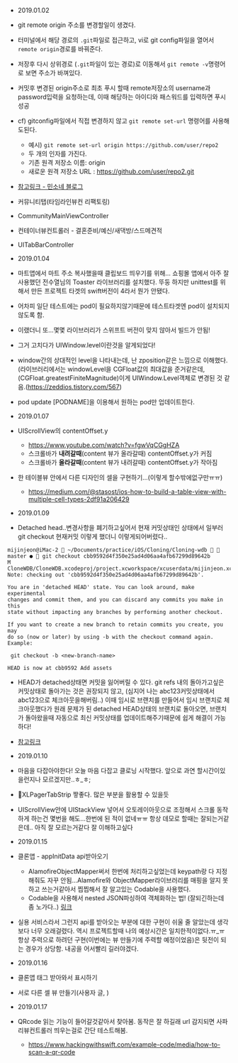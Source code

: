 - 2019.01.02
- git remote origin 주소를 변경할일이 생겼다.
- 터미널에서 해당 경로의 `.git`파일로 접근하고, vi로 git config파일을 열어서 `remote origin`경로를 바꿔준다.
- 저장후 다시 상위경로 (`.git`파일이 있는 경로)로 이동해서 `git remote -v`명령어로 보면 주소가 바껴있다.
- 커밋후 변경된 origin주소로 최초 푸시 할때 remote저장소의 username과 password입력을 요청하는데, 이때 해당하는 아이디와 패스워드를 입력하면 푸시 성공
- cf) gitconfig파일에서 직접 변경하지 않고 `git remote set-url` 명령어를 사용해도된다.
  - 예시) `git remote set-url origin https://github.com/user/repo2`
  - 두 개의 인자를 가진다.
  - 기존 원격 저장소 이름: origin
  - 새로운 원격 저장소 URL : https://github.com/user/repo2.git
- [참고링크 - 민소네 블로그](http://minsone.github.io/git/github-managing-remotes-changing-a-remotes-url)


- 커뮤니티탭(타임라인뷰컨 리팩토링)
- CommunityMainViewController
- 컨테이너뷰컨트롤러 - 결혼준비/예신/새댁방/스드메견적

- UITabBarController

- 2019.01.04
- 마트앱에서 마트 주소 복사했을때 클립보드 띄우기를 위해... 쇼핑몰 앱에서 아주 잘 사용했던 전수열님의 Toaster 라이브러리를 설치했다. 뚜둥 하지만 unittest를 위해서 만든 프로젝트 타겟의 swift버전이 4라서 뭔가 안됐다.
- 어차피 일단 테스트에는 pod이 필요하지않기때문에 테스트타겟엔 pod이 설치되지 않도록 함.
- 이랬더니 또...몇몇 라이브러리가 스위프트 버전이 맞지 않아서 빌드가 안됨!
- 그거 고치다가 UIWindow.level이란것을 알게되었다!
- window간의 상대적인 level을 나타내는데, 난 zposition같은 느낌으로 이해했다. (라이브러리에서는 windowLevel을 CGFloat값의 최대값을 준거같은데, (CGFloat.greatestFiniteMagnitude)이게 UIWindow.Level객체로 변경된 것 같음.(https://zeddios.tistory.com/567)
- pod update [PODNAME]을 이용해서 원하는 pod만 업데이트한다.


- 2019.01.07
- UIScrollView의 contentOffset.y
  - https://www.youtube.com/watch?v=fgwVqCGgHZA
  - 스크롤바가 **내려갈때**(content 뷰가 올라갈때) contentOffset.y가 커짐
  - 스크롤바가 **올라갈때**(content 뷰가 내려갈때) contentOffset.y가 작아짐
- 한 테이블뷰 안에서 다른 디자인의 셀을 구현하기...(이렇게 할수밖에없구만ㅠㅠ)
  - https://medium.com/@stasost/ios-how-to-build-a-table-view-with-multiple-cell-types-2df91a206429


- 2019.01.09
- Detached head..변경사항을 폐기하고싶어서 현재 커밋상태인 상태에서 일부러 git checkout 현재커밋 이렇게 했더니 이렇게되어버렸다..
```
mijinjeon@iMac-2  ~/Documents/practice/iOS/Cloning/Cloning-wdb   master ●  git checkout cbb9592d4f350e25ad4d06aa4afb67299d89642b
M	CloneWDB/CloneWDB.xcodeproj/project.xcworkspace/xcuserdata/mijinjeon.xcuserdatad/UserInterfaceState.xcuserstate
Note: checking out 'cbb9592d4f350e25ad4d06aa4afb67299d89642b'.

You are in 'detached HEAD' state. You can look around, make experimental
changes and commit them, and you can discard any commits you make in this
state without impacting any branches by performing another checkout.

If you want to create a new branch to retain commits you create, you may
do so (now or later) by using -b with the checkout command again. Example:

 git checkout -b <new-branch-name>

HEAD is now at cbb9592 Add assets
```
- HEAD가 detached상태면 커밋을 잃어버릴 수 있다. git refs 내의 돌아가고싶은 커밋상태로 돌아가는 것은 권장되지 않고, (심지어 나는 abc123커밋상태에서 abc123으로 체크아웃을해버림..) 이때 임시로 브랜치를 만들어서 임시 브랜치로 체크아웃했다가 원래 문제가 된 detached HEAD상태의 브랜치로 돌아오면, 브랜치가 돌아왔을때 자동으로 최신 커밋상태를 업데이트해주기때문에 쉽게 해결이 가능하다!
- [참고링크](https://www.git-tower.com/learn/git/faq/detached-head-when-checkout-commit)


- 2019.01.10
- 마음을 다잡아야한다! 오늘 마음 다잡고 클로닝 시작했다. 앞으로 과연 할시간이있을런지나 모르겠지만..ㅎ_ㅎ;
- XLPagerTabStrip 짷좋다. 많은 부분을 활용할 수 있을듯
- UIScrollView안에 UIStackView 넣어서 오토레이아웃으로 조정해서 스크롤 동작하게 하는건 몇번을 해도...한번에 된 적이 없네ㅠㅠ 항상 데모로 할때는 잘되는거같은데.. 아직 잘 모르는거같다 잘 이해하고싶다



- 2019.01.15
- 클론앱 - appInitData api받아오기
  - AlamofireObjectMapper써서 한번에 처리하고싶었는데 keypath랑 다 지정해줘도 자꾸 안됨...Alamofire와 ObjectMapper라이브러리를 매핑을 알지 못하고 쓰는거같아서 찝찝해서 잘 알고있는 Codable을 사용했다.
  - Codable을 사용해서 nested JSON파싱하여 객체화하는 법! (잘되긴하는데 좀 노가다..) [링크](https://medium.com/@nictheawesome/using-codable-with-nested-json-is-both-easy-and-fun-19375246c9ff)
- 실용 서비스라서 그런지 api를 받아오는 부분에 대한 구현이 쉬울 줄 알았는데 생각보다 너무 오래걸렸다. 역시 프로젝트할때 나의 예상시간은 일치한적이없다.ㅠ_ㅠ 항상 주력으로 하려던 구현(이번에는 뷰 만들기에 주력할 예정이었음)은 뒷전이 되는 경우가 상당함. 내공을 어서빨리 길러야겠다.


- 2019.01.16
- 클론앱 태그 받아와서 표시하기
- 서로 다른 셀 뷰 만들기(사용자 글, )

- 2019.01.17
- QRcode 읽는 기능이 들어갈것같아서 찾아봄. 동작은 잘 하길래 url 감지되면 사파리뷰컨트롤러 띄우는걸로 간단 테스트해봄.
  - https://www.hackingwithswift.com/example-code/media/how-to-scan-a-qr-code
